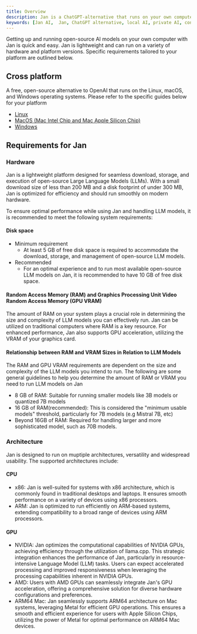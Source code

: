 ```yaml
---
title: Overview
description: Jan is a ChatGPT-alternative that runs on your own computer, with a local API server.
keywords: [Jan AI,  Jan, ChatGPT alternative, local AI, private AI, conversational AI, no-subscription fee, large language model ]
---
```


Getting up and running open-source AI models on your own computer with Jan is quick and easy. Jan is lightweight and can run on a variety of hardware and platform versions. Specific requirements tailored to your platform are outlined below.

## Cross platform
A free, open-source alternative to OpenAI that runs on the Linux, macOS, and Windows operating systems. Please refer to the specific guides below for your platform
- [Linux](/install/linux)
- [MacOS (Mac Intel Chip and Mac Apple Silicon Chip)](/install/mac)
- [Windows](/install/windows)

## Requirements for Jan

### Hardware
Jan is a lightweight platform designed for seamless download, storage, and execution of open-source Large Language Models (LLMs). With a small download size of less than 200 MB and a disk footprint of under 300 MB, Jan is optimized for efficiency and should run smoothly on modern hardware.

To ensure optimal performance while using Jan and handling LLM models, it is recommended to meet the following system requirements:

#### Disk space
- Minimum requirement
    - At least 5 GB of free disk space is required to accommodate the download, storage, and management of open-source LLM models.
- Recommended
    - For an optimal experience and to run most available open-source LLM models on Jan, it is recommended to have 10 GB of free disk space.

#### Random Access Memory (RAM) and Graphics Processing Unit Video Random Access Memory (GPU VRAM)
The amount of RAM on your system plays a crucial role in determining the size and complexity of LLM models you can effectively run. Jan can be utilized on traditional computers where RAM is a key resource. For enhanced performance, Jan also supports GPU acceleration, utilizing the VRAM of your graphics card. 

#### Relationship between RAM and VRAM Sizes in Relation to LLM Models
The RAM and GPU VRAM requirements are dependent on the size and complexity of the LLM models you intend to run. The following are some general guidelines to help you determine the amount of RAM or VRAM you need to run LLM models on Jan
- 8 GB of RAM: Suitable for running smaller models like 3B models or quantized 7B models
- 16 GB of RAM(recommended): This is considered the "minimum usable models" threshold, particularly for 7B models (e.g Mistral 7B, etc)
- Beyond 16GB of RAM: Required for handling larger and more sophisticated model, such as 70B models.

### Architecture 
Jan is designed to run on muptiple architectures, versatility and widespread usability. The supported architectures include:
#### CPU
- x86: Jan is well-suited for systems with x86 architecture, which is commonly found in traditional desktops and laptops. It ensures smooth performance on a variety of devices using x86 processors.
- ARM: Jan is optimized to run efficiently on ARM-based systems, extending compatibility to a broad range of devices using ARM processors.
#### GPU
- NVIDIA: Jan optimizes the computational capabilities of NVIDIA GPUs, achieving efficiency through the utilization of llama.cpp. This strategic integration enhances the performance of Jan, particularly in resource-intensive Language Model (LLM) tasks. Users can expect accelerated processing and improved responsiveness when leveraging the processing capabilities inherent in NVIDIA GPUs.
- AMD: Users with AMD GPUs can seamlessly integrate Jan's GPU acceleration, offering a comprehensive solution for diverse hardware configurations and preferences.
- ARM64 Mac: Jan seamlessly supports ARM64 architecture on Mac systems, leveraging Metal for efficient GPU operations. This ensures a smooth and efficient experience for users with Apple Silicon Chips, utilizing the power of Metal for optimal performance on ARM64 Mac devices.

